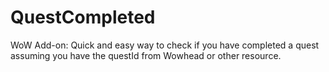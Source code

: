 # QuestCompleted
WoW Add-on: Quick and easy way to check if you have completed a quest assuming you have the questId from Wowhead or other resource.
